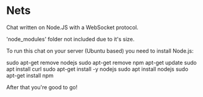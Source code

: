 # Nets

Chat written on Node.JS with a WebSocket protocol.

'node_modules' folder not included due to it's size.

To run this chat on your server (Ubuntu based) you need to install Node.js:

sudo apt-get remove nodejs
sudo apt-get remove npm
apt-get update
sudo apt install curl
sudo apt-get install -y nodejs
sudo apt install nodejs
sudo apt-get install npm

After that you're good to go!
